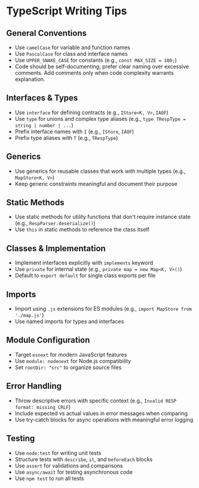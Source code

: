 # TypeScript Writing Tips

## General Conventions

- Use `camelCase` for variable and function names
- Use `PascalCase` for class and interface names
- Use `UPPER_SNAKE_CASE` for constants (e.g., `const MAX_SIZE = 100;`)
- Code should be self-documenting; prefer clear naming over excessive comments. Add comments only when code complexity warrants explanation.

## Interfaces & Types

- Use `interface` for defining contracts (e.g., `IStore<K, V>`, `IAOF`)
- Use `type` for unions and complex type aliases (e.g., `type TRespType = string | number | ...`)
- Prefix interface names with `I` (e.g., `IStore`, `IAOF`)
- Prefix type aliases with `T` (e.g., `TRespType`)

## Generics

- Use generics for reusable classes that work with multiple types (e.g., `MapStore<K, V>`)
- Keep generic constraints meaningful and document their purpose

## Static Methods

- Use static methods for utility functions that don't require instance state (e.g., `RespParser.deserialize()`)
- Use `this` in static methods to reference the class itself

## Classes & Implementation

- Implement interfaces explicitly with `implements` keyword
- Use `private` for internal state (e.g., `private map = new Map<K, V>()`)
- Default to `export default` for single class exports per file

## Imports

- Import using `.js` extensions for ES modules (e.g., `import MapStore from './map.js'`)
- Use named imports for types and interfaces

## Module Configuration

- Target `esnext` for modern JavaScript features
- Use `module: nodenext` for Node.js compatibility
- Set `rootDir: "src"` to organize source files

## Error Handling

- Throw descriptive errors with specific context (e.g., `Invalid RESP format: missing CRLF`)
- Include expected vs actual values in error messages when comparing
- Use try-catch blocks for async operations with meaningful error logging

## Testing

- Use `node:test` for writing unit tests
- Structure tests with `describe`, `it`, and `beforeEach` blocks
- Use `assert` for validations and comparisons
- Use `async/await` for testing asynchronous code
- Use `npm test` to run all tests
